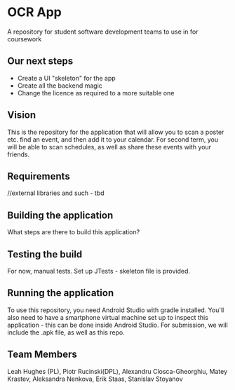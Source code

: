 # OCR App
A repository for student software development teams to use in for coursework

## Our next steps
* Create a UI "skeleton" for the app
* Create all the backend magic
* Change the licence as required to a more suitable one
  
## Vision
This is the repository for the application that will allow you to scan a poster etc. find an event, and then add it to your calendar. For second term, you
will be able to scan schedules, as well as share these events with your friends.
  
## Requirements
//external libraries and such - tbd
  
## Building the application
 What steps are there to build this application?

## Testing the build
For now, manual tests. Set up JTests - skeleton file is provided.  
## Running the application
  To use this repository, you need Android Studio with gradle installed.
  You'll also need to have a smartphone virtual machine set up to inspect this application - this can be done inside Android Studio.
  For submission, we will include the .apk file, as well as this repo.
  
## Team Members
 Leah Hughes (PL), Piotr Rucinski(DPL), Alexandru Closca-Gheorghiu, Matey Krastev, Aleksandra Nenkova, Erik Staas, Stanislav Stoyanov 
